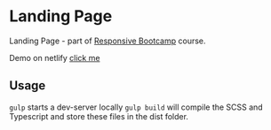# Landing Page
Landing Page - part of [Responsive Bootcamp](https://scrimba.com/g/gresponsive) course. 

Demo on netlify [click me](https://boring-carson-da1688.netlify.com)

## Usage
`gulp` starts a dev-server locally
`gulp build` will compile the SCSS and Typescript and store these files in the dist folder.
